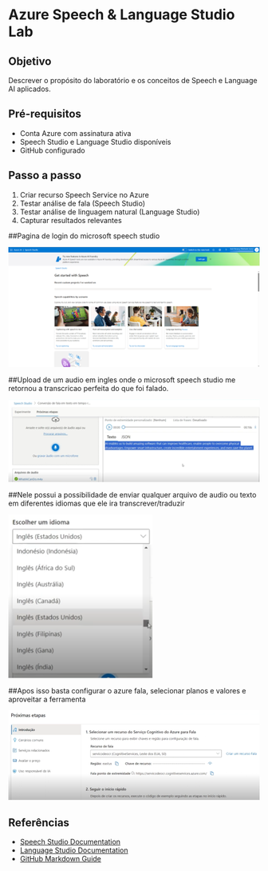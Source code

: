 # Azure Speech & Language Studio Lab

## Objetivo
Descrever o propósito do laboratório e os conceitos de Speech e Language AI aplicados.

## Pré-requisitos
- Conta Azure com assinatura ativa
- Speech Studio e Language Studio disponíveis
- GitHub configurado

## Passo a passo
1. Criar recurso Speech Service no Azure
2. Testar análise de fala (Speech Studio)
3. Testar análise de linguagem natural (Language Studio)
4. Capturar resultados relevantes

##Pagina de login do microsoft speech studio

![Login no speech studio](images/image1.PNG)

##Upload de um audio em ingles onde o microsoft speech studio me retornou a transcricao perfeita do que foi falado.

![Transcricao de audio](images/image2.PNG)

##Nele possui a possibilidade de enviar qualquer arquivo de audio ou texto em diferentes idiomas que ele ira transcrever/traduzir

![Escolha do idioma](images/image3.PNG)

##Apos isso basta configurar o azure fala, selecionar planos e valores e aproveitar a ferramenta

![Configurando o azure fala](images/image4.PNG)

## Referências
- [Speech Studio Documentation](link)
- [Language Studio Documentation](link)
- [GitHub Markdown Guide](link)
